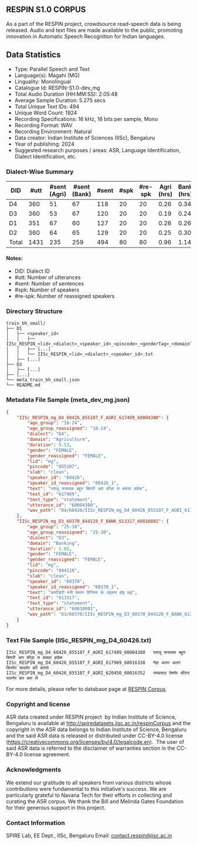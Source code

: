 ## RESPIN S1.0 CORPUS ##

As a part of the RESPIN project, crowdsource read-speech data is being released. Audio and text files
are made available to the public, promoting innovation in Automatic Speech Recognition for Indian languages.

## Data Statistics ##

- Type: Parallel Speech and Text
- Language(s): Magahi (MG)
- Linguality: Monolingual
- Catalogue Id: RESPIN-S1.0-dev_mg
- Total Audio Duration (HH:MM:SS): 2:05:48
- Average Sample Duration: 5.275 secs
- Total Unique Text IDs: 494
- Unique Word Count: 1924
- Recording Specifications: 16 kHz, 16 bits per sample, Mono
- Recording Format: WAV
- Recording Environment: Natural
- Data creator: Indian Institute of Sciences (IISc), Bengaluru
- Year of publishing: 2024
- Suggested research purposes / areas: ASR, Language Identification, Dialect Identification, etc.

### Dialect-Wise Summary ###
| DID   | #utt | #sent (Agri) | #sent (Bank) | #sent | #spk | #re-spk | Agri (hrs) | Bank (hrs) | Total (hrs) |
|-------|------|--------------|--------------|-------|------|---------|------------|------------|-------------|
| D4 | 360 | 51 | 67 | 118 | 20 | 20 | 0.26 | 0.34 | 0.59 |
| D3 | 360 | 53 | 67 | 120 | 20 | 20 | 0.19 | 0.24 | 0.43 |
| D1 | 351 | 67 | 60 | 127 | 20 | 20 | 0.26 | 0.26 | 0.52 |
| D2 | 360 | 64 | 65 | 129 | 20 | 20 | 0.25 | 0.30 | 0.55 |
| Total | 1431 | 235 | 259 | 494 | 80 | 80 | 0.96 | 1.14 | 2.10 |



#### Notes:
- DID: Dialect ID
- #utt: Number of utterances
- #sent: Number of sentences
- #spk: Number of speakers
- #re-spk: Number of reassigned speakers

### Directory Structure ###
```
train_bh_small/
├── D1
│   ├── <speaker_id>
│   │   ├── IISc_RESPIN_<lid>_<dialect>_<speaker_id>_<pincode>_<genderTag>_<domainTag>_<text_id>_<uttid>.wav
│   │   ├── [...]
│   │   └── IISc_RESPIN_<lid>_<dialect>_<speaker_id>.txt
│   ├── [...]
├── D2
│   ├── [...]
├── [...]
└── meta_train_bh_small.json
└── README.md
```

### Metadata File Sample (meta_dev_mg.json) ###

```json
{
    "IISc_RESPIN_mg_D4_60426_855107_F_AGRI_617489_60004380": {
        "age_group": "18-24",
        "age_group_reassigned": "18-24",
        "dialect": "D4",
        "domain": "Agriculture",
        "duration": 9.53,
        "gender": "FEMALE",
        "gender_reassigned": "FEMALE",
        "lid": "mg",
        "pincode": "855107",
        "slab": "clean",
        "speaker_id": "60426",
        "speaker_id_reassigned": "60426_1",
        "text": "रतालू फसलक बहुत बिमारी आर कीड़ा स बचव्वा हछेक",
        "text_id": "617489",
        "text_type": "statement",
        "utterance_id": "60004380",
        "wav_path": "D4/60426/IISc_RESPIN_mg_D4_60426_855107_F_AGRI_617489_60004380.wav"
    },
    "IISc_RESPIN_mg_D3_60370_844128_F_BANK_613317_60010801": {
        "age_group": "25-30",
        "age_group_reassigned": "25-30",
        "dialect": "D3",
        "domain": "Banking",
        "duration": 5.02,
        "gender": "FEMALE",
        "gender_reassigned": "FEMALE",
        "lid": "mg",
        "pincode": "844128",
        "slab": "clean",
        "speaker_id": "60370",
        "speaker_id_reassigned": "60370_1",
        "text": "कमोडिटी मनी समान विनिमय के जइसन होइ छइ",
        "text_id": "613317",
        "text_type": "statement",
        "utterance_id": "60010801",
        "wav_path": "D3/60370/IISc_RESPIN_mg_D3_60370_844128_F_BANK_613317_60010801.wav"
    }
}
```

### Text File Sample (IISc_RESPIN_mg_D4_60426.txt) ###
```
IISc_RESPIN_mg_D4_60426_855107_F_AGRI_617489_60004380	रतालू फसलक बहुत बिमारी आर कीड़ा स बचव्वा हछेक
IISc_RESPIN_mg_D4_60426_855107_F_AGRI_617969_60016338	नेहा अलग अलग किस्मेर चावलेर बारे बताले
IISc_RESPIN_mg_D4_60426_855107_F_AGRI_620450_60016352	रामप्रसाद रेशमेर कीरार पालनेर बार बता ले
```

For more details, please refer to database page at [RESPIN Corpus](http://spiredatasets.iisc.ac.in/respinCorpus).

### Copyright and license ###

ASR data created under RESPIN project  by Indian Institute of Science, Bengaluru is available
at http://spiredatasets.iisc.ac.in/respinCorpus and the copyright in the ASR data belongs to
Indian Institute of Science, Bengaluru and the said ASR data is released or distributed under
CC-BY-4.0 license (https://creativecommons.org/licenses/by/4.0/legalcode.en).  The user of
said ASR data is referred to the disclaimer of warranties section in the CC-BY-4.0 license
agreement.


### Acknowledgments ###

We extend our gratitude to all speakers from various districts whose contributions were fundamental to this initiative's success.
We are particularly grateful to Navana Tech for their efforts in collecting and curating the ASR corpus.
We thank the Bill and Melinda Gates Foundation for their generous support in this project.

### Contact Information ###

SPIRE Lab, EE Dept., IISc, Bengaluru
Email: contact.respin@iisc.ac.in